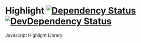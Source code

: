 # Highlight [![Dependency Status](https://david-dm.org/NovaeWorkshop/Highlight.svg)](https://david-dm.org/NovaeWorkshop/Highlight) [![DevDependency Status](https://img.shields.io/david/dev/NovaeWorkshop/Highlight.svg)](https://david-dm.org/NovaeWorkshop/Highlight#info=devDependencies)
Javascript Highlight Library
